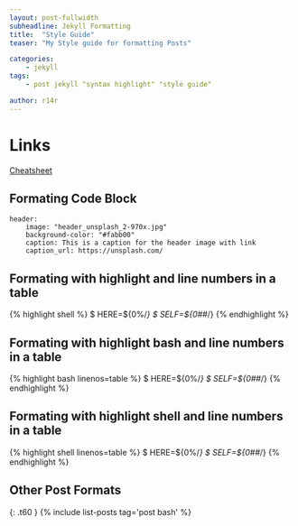 ```yaml
---
layout: post-fullwidth
subheadline: Jekyll Formatting
title:  "Style Guide"
teaser: "My Style guide for formatting Posts"

categories:
    - jekyll
tags:
    - post jekyll "syntax highlight" "style guide"

author: r14r
---
```

# Links
[Cheatsheet](https://github.com/adam-p/markdown-here/wiki/Markdown-Cheatsheet "Markdown-Cheatsheet")

## Formating Code Block
~~~
header:
    image: "header_unsplash_2-970x.jpg"
    background-color: "#fabb00"
    caption: This is a caption for the header image with link
    caption_url: https://unsplash.com/
~~~

## Formating with highlight  and line numbers in a table
{% highlight shell %}
$ HERE=${0%/*}
$ SELF=${0##*/}
{% endhighlight %}

## Formating with highlight bash and line numbers in a table
{% highlight bash linenos=table %}
$ HERE=${0%/*}
$ SELF=${0##*/}
{% endhighlight %}

## Formating with highlight shell and line numbers in a table
{% highlight shell linenos=table %}
$ HERE=${0%/*}
$ SELF=${0##*/}
{% endhighlight %}
## Other Post Formats

{: .t60 }
{% include list-posts tag='post bash' %}

</div>

